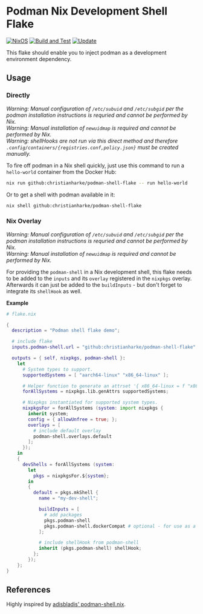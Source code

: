 # Podman Nix Development Shell Flake

[![NixOS][nixos-badge]][nixos]
[![Build and Test][ci-badge]][ci]
[![Update][update-badge]][update]

This flake should enable you to inject podman as a development environment dependency.

## Usage

### Directly

*Warning: Manual configuration of `/etc/subuid` and `/etc/subgid` per the podman installation instructions is requried and cannot be performed by Nix.*  
*Warning: Manual installation of `newuidmap` is required and cannot be performed by Nix.*  
*Warning: shellHooks are not run via this direct method and therefore `.config/containers/{registries.conf,policy.json}` must be created manually.*  

To fire off podman in a Nix shell quickly, just use this command to run a `hello-world` container
from the Docker Hub:

```bash
nix run github:christianharke/podman-shell-flake -- run hello-world
```

Or to get a shell with podman available in it:
```bash
nix shell github:christianharke/podman-shell-flake
```

### Nix Overlay

*Warning: Manual configuration of `/etc/subuid` and `/etc/subgid` per the podman installation instructions is requried and cannot be performed by Nix.*  
*Warning: Manual installation of `newuidmap` is required and cannot be performed by Nix.*  

For providing the `podman-shell` in a Nix development shell, this flake needs to be added to the
`inputs` and its `overlay` registered in the `nixpkgs` overlay. Afterwards it can just be added to the
`buildInputs` - but don't forget to integrate its `shellHook` as well.

**Example**

```nix
# flake.nix

{
  description = "Podman shell flake demo";

  # include flake
  inputs.podman-shell.url = "github:christianharke/podman-shell-flake";

  outputs = { self, nixpkgs, podman-shell }:
    let
      # System types to support.
      supportedSystems = [ "aarch64-linux" "x86_64-linux" ];

      # Helper function to generate an attrset '{ x86_64-linux = f "x86_64-linux"; ... }'.
      forAllSystems = nixpkgs.lib.genAttrs supportedSystems;

      # Nixpkgs instantiated for supported system types.
      nixpkgsFor = forAllSystems (system: import nixpkgs {
        inherit system;
        config = { allowUnfree = true; };
        overlays = [        
          # include default overlay
          podman-shell.overlays.default
        ];
      });
    in
    {
      devShells = forAllSystems (system:
        let
          pkgs = nixpkgsFor.${system};
        in
        {
          default = pkgs.mkShell {
            name = "my-dev-shell";

            buildInputs = [
              # add packages
              pkgs.podman-shell
              pkgs.podman-shell.dockerCompat # optional - for use as a `docker` drop-in replacement
            ];

            # include shellHook from podman-shell
            inherit (pkgs.podman-shell) shellHook;
          };
        });
    };
}
```

## References

Highly inspired by [adisbladis' podman-shell.nix](https://gist.github.com/adisbladis/187204cb772800489ee3dac4acdd9947).

[nixos]: https://nixos.org/
[nixos-badge]: https://img.shields.io/badge/NixOS-blue.svg?logo=NixOS&logoColor=white
[ci]: https://github.com/christianharke/podman-shell-flake/actions/workflows/ci.yml
[ci-badge]: https://github.com/christianharke/podman-shell-flake/actions/workflows/ci.yml/badge.svg
[update]: https://github.com/christianharke/podman-shell-flake/actions/workflows/update.yml
[update-badge]: https://github.com/christianharke/podman-shell-flake/actions/workflows/update.yml/badge.svg

